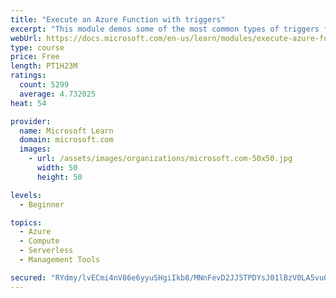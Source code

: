 ```yaml
---
title: "Execute an Azure Function with triggers"
excerpt: "This module demos some of the most common types of triggers for executing Azure Functions and how to configure them to execute your logic."
webUrl: https://docs.microsoft.com/en-us/learn/modules/execute-azure-function-with-triggers/
type: course
price: Free
length: PT1H23M
ratings:
  count: 5299
  average: 4.732025
heat: 54

provider:
  name: Microsoft Learn
  domain: microsoft.com
  images:
    - url: /assets/images/organizations/microsoft.com-50x50.jpg
      width: 50
      height: 50

levels:
  - Beginner

topics:
  - Azure
  - Compute
  - Serverless
  - Management Tools

secured: "RYdmy/lvECmi4nV86e6yyuSHgiIkb8/MNnFevD2JJ5TPDYsJ01lBzV0LA5vu0rIAnuHiZlv1n4Hk/zCh1+HDsVQMP+24u5huKTPaogL83VAoF1ajTknKGvBbbZfTBD+ZjtyKwvEOY4YS+n7X4ZTkwIIDiP43GlA7vhN19F9rPF7ay4bROO4uwY6xj1Icd21HZeNe3rC6ttymaeTEHzGLHj86u6Ncnpw2pnLXuVv6Wg0WPFXC+C2XvxtWWCaLhFn2PUcrJ5ZTF/02KQ8mQT/olXBq+dZXgGtTBZWIgYeyLy2ntDaV4ZuU0vtRCUCbQl4zgUA/Eu1SL9bPN6VJHLCIGTM/taFRweZPcudv2FFxI8O/met0iGXRe1aM1eJYSDPKpRmJOB+/5KxoupGFT5vx4ghXd8n3WhJq8EWrhB0q7Qw=;vZuxP+9tLINX+qMLeFtO2A=="
---
```


